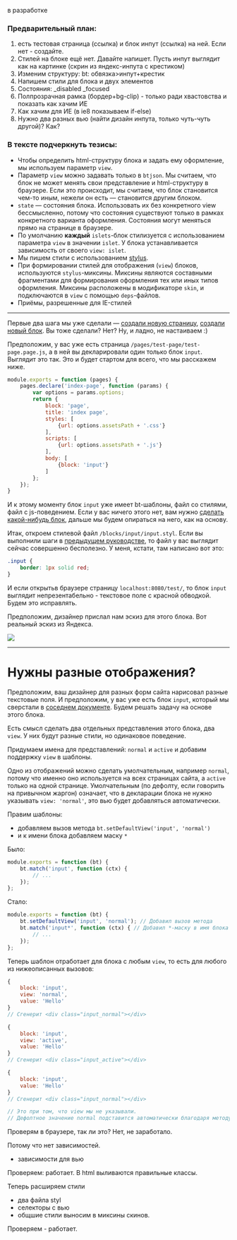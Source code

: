 в разработке

### Предварительный план:
1. есть тестовая страница (ссылка) и блок инпут (ссылка) на ней. Если нет - создайте.
2. Стилей на блоке ещё нет. Давайте напишет. Пусть инпут выглядит как на картинке (скрин из яндекс-инпута с крестиком)
3. Изменим структуру: bt: обвязка>инпут+крестик
4. Напишем стили для блока и двух элементов
5. Состояния: _disabled _focused
6. Полпрозрачная рамка (бордер+bg-clip) - только ради хвастовства и показать как хачим ИЕ
7. Как хачим для ИЕ (в ie8 показываем if-else)
8. Нужно два разных вью (найти дизайн инпута, только чуть-чуть другой)? Как?

### В тексте подчеркнуть тезисы:
* Чтобы определить html-структуру блока и задать ему оформление, мы используем параметр `view`.
* Параметр `view` можно задавать только в `btjson`. Мы считаем, что блок не может менять свои представление и html-структуру в браузере. Если это происходит, мы считаем, что блок становится чем-то иным, нежели он есть — становится другим блоком.
* `state` — состояния блока. Использовать их без конкретного view бессмысленно, потому что состояния существуют только в рамках конкретного варианта оформления. Состояния могут меняться прямо на странице в браузере.
* По умолчанию **каждый** `islets`-блок стилизуется с использованием параметра `view` в значении `islet`. У блока устанавливается зависимость от своего `view: islet`.
* Мы пишем стили с использованием [stylus](http://learnboost.github.io/stylus/).
* При формировании стилей для отображения (`view`) блоков, используются `stylus`-миксины. Миксины являются составными фрагментами для формирования оформления тех или иных типов оформления. Миксины расположены в модификаторе `skin`, и подключаются в `view` с помощью `deps`-файлов.
* Приёмы, разрешенные для IE-стилей

----

Первые два шага мы уже сделали — [создали новую страницу](new-page.md), [создали новый блок](new-block.md). Вы
тоже сделали? Нет? Ну, и ладно, не настаиваем :)

Предположим, у вас уже есть страница `/pages/test-page/test-page.page.js`, а в ней вы декларировали один только блок
`input`. Выглядит это так. Это и будет стартом для всего, что мы расскажем ниже.

```javascript
module.exports = function (pages) {
    pages.declare('index-page', function (params) {
        var options = params.options;
        return {
            block: 'page',
            title: 'index page',
            styles: [
                {url: options.assetsPath + '.css'}
            ],
            scripts: [
                {url: options.assetsPath + '.js'}
            ],
            body: [
                {block: 'input'}
            ]
        };
    });
}
```

И к этому моменту блок `input` уже имеет bt-шаблоны, файл со стилями, файл с js-поведением.
Если у вас ничего этого нет, вам нужно [сделать какой-нибудь блок](new-block.md), дальше мы будем опираться на него,
как на основу.

Итак, откроем стилевой файл `/blocks/input/input.styl`. Если вы выполнили шаги в
[предыдущем руководстве](new-block.md), то файл у вас выглядит сейчас совершенно бесполезно. У меня, кстати,
там написано вот это:

```css
.input {
    border: 1px solid red;
}
```

И если открытьв браузере страницу `localhost:8080/test/`, то блок `input` выглядит непрезентабельно - текстовое поле
с красной обводкой. Будем это исправлять.

Предположим, дизайнер прислал нам эскиз для этого блока. Вот реальный эскиз из Яндекса.

<img src="https://www.evernote.com/shard/s9/sh/b48f61bb-77e7-43c2-b21a-6ffffcebb1db/c0e7c0ff41f58a0e86b88c486d9ecefe/res/9789ea88-f9c0-4561-8d10-bb16e18a84df/skitch.png">









----

# Нужны разные отображения?

Предположим, ваш дизайнер для разных форм сайта нарисовал разные текстовые поля.
И предположим, у вас уже есть блок `input`, который мы сверстали в [соседнем документе](new-block.md). Будем решать
задачу на основе этого блока.

Есть смысл сделать два  отдельных представления этого блока, два `view`. У них будут разные стили,
но одинаковое поведение.

Придумаем имена для представлений: `normal` и `active` и добавим поддержку `view` в шаблоны.

Одно из отображений можно сделать умолчательным, например `normal`, потому что именно оно используется
 на всех страницах сайта, а `active` только на одной странице. Умолчательным (по дефолту,
 если говорить на привычном жаргон) означает, что в декларации блока не нужно указывать `view: 'normal'`,
 это вью будет добавляться автоматически.

Правим шаблоны:

* добавляем вызов метода `bt.setDefaultView('input', 'normal')`
* и к имени блока добавляем маску `*`

Было:

```javascript
module.exports = function (bt) {
    bt.match('input', function (ctx) {
        // ...
    });
};
```

Стало:

```javascript
module.exports = function (bt) {
    bt.setDefaultView('input', 'normal'); // Добавил вызов метода
    bt.match('input*', function (ctx) { // Добавил *-маску в имя блока
        // ...
    });
};
```

Теперь шаблон отработает для блока с любым `view`, то есть для любого из нижеописанных вызовов:
```javascript
{
    block: 'input',
    view: 'normal',
    value: 'Hello'
}
// Сгенерит <div class="input_normal"></div>

{
    block: 'input',
    view: 'active',
    value: 'Hello'
}
// Сгенерит <div class="input_active"></div>

{
    block: 'input',
    value: 'Hello'
}
// Сгенерит <div class="input_normal"></div>

// Это при том, что view мы не указывали.
// Дефолтное значение normal подставится автоматически благодаря методу bt.setDefaultView('input', 'normal')
```

Проверям в браузере, так ли это? Нет, не заработало.

Потому что нет зависимостей.

* зависимости для вью

Проверяем: работает. В html выливаются правильные классы.

Теперь расширяем стили

* два файла styl
* селекторы с вью
* общшие стили выносим в миксины скинов.

Проверяем - работает.

